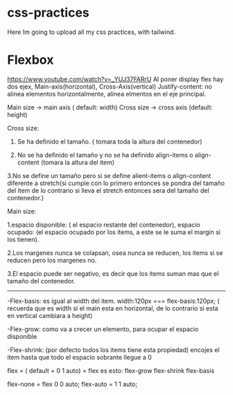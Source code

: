 # css-practices
Here Im going to upload all my css practices, with tailwind.

# Flexbox
https://www.youtube.com/watch?v=_YUJ37FARrU
Al poner display flex hay dos ejex, Main-axis(horizontal), Cross-Axis(vertical)
Justify-content: no alinea elementos horizontalmente, alinea elmentos en el eje principal.

Main size -> main axis ( default: width)
Cross size -> cross axis (default: height)

Cross size:

1. Se ha definido el tamaño. ( tomara toda la altura del contenedor)

2. No se ha definido el tamaño y no se ha definido align-items o align-content (tomara la altura del item)

3.No se define un tamaño pero si se define alient-items o align-content diferente a stretch(si cumple con lo primero entonces se pondra del tamaño del item de lo contrario si lleva el stretch entonces sera del tamaño del contenedor.)

Main size:

1.espacio disponible: ( el espacio restante del contenedor), espacio ocupado: (el espacio ocupado por los items, a este se le suma el margin si los tienen).

2.Los margenes nunca se colapsan, osea nunca se reducen, los items si se reducen pero los margenes no.

3.El espacio puede ser negativo, es decir que los items suman mas que el tamaño del contenedor.

--------------------

-Flex-basis: es igual al width del item. width:120px === flex-basis:120px; ( recuerda que es width si el main esta en horizontal, de lo contrario si esta en vertical cambiara a height)

-Flex-grow: como va a crecer un elemento, para ocupar el espacio disponible

-Flex-shrink: (por defecto todos los items tiene esta propiedad) encojes el item hasta que todo el espacio sobrante llegue a 0

flex = ( default = 0 1 auto) = flex es esto: 
flex-grow
flex-shrink
flex-basis

flex-none = flex 0 0 auto;
flex-auto = 1 1 auto; 